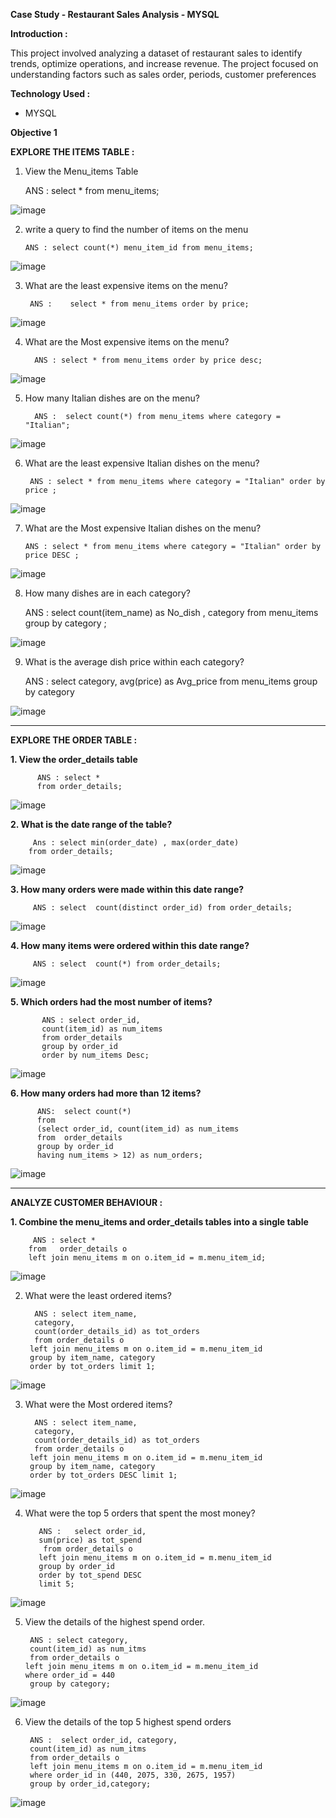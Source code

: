 
**Case Study - Restaurant Sales Analysis - MYSQL**

**Introduction :**

This project involved analyzing a dataset of restaurant sales to identify trends, optimize operations, and increase revenue.
The project focused on understanding factors such as sales order, periods, customer preferences 



**Technology Used :**

* MYSQL


**Objective 1**

**EXPLORE THE ITEMS TABLE :**

1. View the Menu_items Table 


      ANS :   select * from menu_items;

![image](https://github.com/user-attachments/assets/26186ea1-ac81-4318-8587-77821bcebe7e)


2. write a query to find the number of items on the menu

       ANS : select count(*) menu_item_id from menu_items;


![image](https://github.com/user-attachments/assets/3cd42fdd-97a8-44dd-8677-37da70e46fd8)


3. What are the least expensive items on the menu?

        ANS :    select * from menu_items order by price;


![image](https://github.com/user-attachments/assets/21571de5-75b0-45a2-ba84-e71ba4600d56)

4. What are the Most expensive items on the menu?

         ANS : select * from menu_items order by price desc;
        
![image](https://github.com/user-attachments/assets/70df181f-5508-45b6-bde9-e98fb4f42ba5)



5. How many Italian dishes are on the menu? 

         ANS :  select count(*) from menu_items where category = "Italian";

![image](https://github.com/user-attachments/assets/bc92d12b-2a9a-4eff-8f62-a767a347d6e5)


6. What are the least  expensive Italian dishes on the menu?

        ANS : select * from menu_items where category = "Italian" order by price ;

![image](https://github.com/user-attachments/assets/45cf4a19-098d-4bc6-9145-ef02f4a27175)


7. What are the Most expensive Italian dishes on the menu?

       ANS : select * from menu_items where category = "Italian" order by price DESC ;

![image](https://github.com/user-attachments/assets/546ab5d8-5fee-4de7-815b-17621f68ee8d)

8. How many dishes are in each category?

      ANS : select count(item_name) as No_dish , category from menu_items group by category ;


![image](https://github.com/user-attachments/assets/a8ba6987-4383-46b3-a4ee-ca3eeb6257cc)


9. What is the average dish price within each category?

     ANS : select category, avg(price) as Avg_price
      from menu_items 
      group by category 

![image](https://github.com/user-attachments/assets/864cfeae-e7a1-4c5a-8596-6b83f88ed206)

-------------------------------------------------------------------------------------------------------------------------------------------------------------------------------------------------

**EXPLORE THE ORDER TABLE :**

**1. View the order_details table**

          ANS : select * 
          from order_details;


![image](https://github.com/user-attachments/assets/0269de60-fe97-4150-82c8-65d36caf2184)


**2. What is the date range of the table?**

         Ans : select min(order_date) , max(order_date)
        from order_details;

![image](https://github.com/user-attachments/assets/d0be658f-6a12-41c9-b1aa-48db4362dd21)


**3. How many orders were made within this date range?** 
 
         ANS : select  count(distinct order_id) from order_details;


![image](https://github.com/user-attachments/assets/6d39916c-4392-4012-b07e-be40654e028d)

**4. How many items were ordered within this date range?**

         ANS : select  count(*) from order_details;

![image](https://github.com/user-attachments/assets/bb1436ba-b93e-4024-957e-8be5f9cea8d3)


**5. Which orders had the most number of items?**

           ANS : select order_id, 
           count(item_id) as num_items 
           from order_details
           group by order_id
           order by num_items Desc;

![image](https://github.com/user-attachments/assets/fe3daf22-66e1-4a79-b526-120bf25c1ba7)


**6. How many orders had more than 12 items?**

          ANS:  select count(*) 
          from
          (select order_id, count(item_id) as num_items 
          from  order_details 
          group by order_id
          having num_items > 12) as num_orders;

![image](https://github.com/user-attachments/assets/c6e2560c-07ea-481a-8d82-3219aabef054)

----------------------------------------------------------------------------------------------------------------------------------------------------------------------


**ANALYZE CUSTOMER BEHAVIOUR :**

**1. Combine the menu_items and order_details tables into a single table**

         ANS : select * 
        from   order_details o
        left join menu_items m on o.item_id = m.menu_item_id;

![image](https://github.com/user-attachments/assets/07249aa7-d534-4ec6-8b32-d56736a2f17c)

2. What were the least ordered items? 

         ANS : select item_name, 
         category, 
         count(order_details_id) as tot_orders
         from order_details o
        left join menu_items m on o.item_id = m.menu_item_id
        group by item_name, category
        order by tot_orders limit 1;

![image](https://github.com/user-attachments/assets/d757abe6-5be5-4c78-8749-9e0e0114bce6)


3. What were the Most ordered items? 
   
         ANS : select item_name, 
         category, 
         count(order_details_id) as tot_orders
         from order_details o
        left join menu_items m on o.item_id = m.menu_item_id
        group by item_name, category
        order by tot_orders DESC limit 1;

![image](https://github.com/user-attachments/assets/d0de5a7e-915e-46f5-bb62-af8e9ff22e5d)


4. What were the top 5 orders that spent the most money?

          ANS :   select order_id, 
          sum(price) as tot_spend
           from order_details o 
          left join menu_items m on o.item_id = m.menu_item_id
          group by order_id
          order by tot_spend DESC 
          limit 5;

![image](https://github.com/user-attachments/assets/65f7537a-c028-4658-851c-0abcc267ce14)


5.  View the details of the highest spend order. 

         ANS : select category, 
         count(item_id) as num_itms
         from order_details o
        left join menu_items m on o.item_id = m.menu_item_id
        where order_id = 440
         group by category;


![image](https://github.com/user-attachments/assets/45f7f0b8-95f2-43a5-bf34-209b467283ae)

6.  View the details of the top 5 highest spend orders 

         ANS :  select order_id, category, 
         count(item_id) as num_itms
         from order_details o
         left join menu_items m on o.item_id = m.menu_item_id
         where order_id in (440, 2075, 330, 2675, 1957)
         group by order_id,category;


![image](https://github.com/user-attachments/assets/0366ee5c-3048-4076-8542-0925375cc351)










